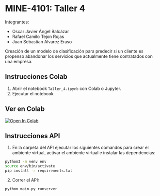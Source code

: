 # MINE-4101: Taller 4

Integrantes:
* Oscar Javier Ángel Balcázar
* Rafael Camilo Tejon Rojas
* Juan Sebastian Alvarez Eraso

Creación de un modelo de clasificación para predecir si un cliente es propenso abandonar los servicios que actualmente tiene contratados con una empresa.

## Instrucciones Colab

1. Abrir el notebook `Taller_4.ipynb` con Colab o Jupyter.
2. Ejecutar el notebook.

## Ver en Colab

[![Open In Colab](https://colab.research.google.com/assets/colab-badge.svg)](https://colab.research.google.com/github/juanalvarez123/MINE-4101-taller-4/blob/main/Taller_4.ipynb)

## Instrucciones API

1. En la carpeta del API ejecutar los siguientes comandos para crear el ambiente virtual, activar el ambiente virtual e instalar las dependencias:
```bash
python3 -m venv env
source env/bin/activate
pip install -r requirements.txt
```

2. Correr el API:
```bash
python main.py runserver
```
